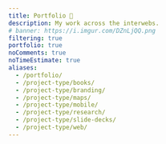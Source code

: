 ```yaml
---
title: Portfolio 💼️
description: My work across the interwebs.
# banner: https://i.imgur.com/DZnLjQQ.png
filtering: true
portfolio: true
noComments: true
noTimeEstimate: true
aliases:
  - /portfolio/
  - /project-type/books/
  - /project-type/branding/
  - /project-type/maps/
  - /project-type/mobile/
  - /project-type/research/
  - /project-type/slide-decks/
  - /project-type/web/
---
```

